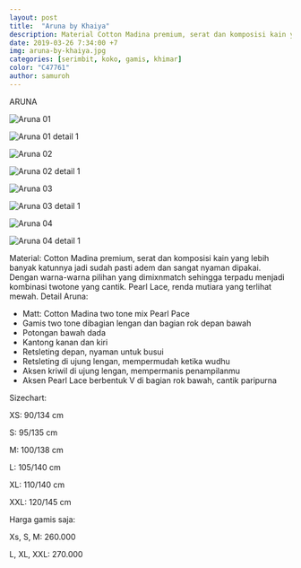 ```yaml
---
layout: post
title:  "Aruna by Khaiya"
description: Material Cotton Madina premium, serat dan komposisi kain yang lebih banyak katunnya jadi sudah pasti adem dan sangat nyaman dipakai.
date: 2019-03-26 7:34:00 +7
img: aruna-by-khaiya.jpg
categories: [serimbit, koko, gamis, khimar]
color: "C47761"
author: samuroh
---
```


ARUNA

![Aruna 01](https://scontent-sin6-2.xx.fbcdn.net/v/t1.0-9/55594299_2144430315850050_774837955901521920_n.jpg?_nc_cat=109&_nc_eui2=AeGtDtLsacYoW4-mFmfeeQUCh32YKUnfBdSKl74bVu_T0uGZ-Za1s8d0TEQ2DnzcjlBPWb-ECuxpnVfdb4A4NebX7n9snT0dZfS8zt2NmxqHCQ&_nc_ht=scontent-sin6-2.xx&oh=8070041e1683ea8dbf2954e66726a7d8&oe=5D431E2B)

![Aruna 01 detail 1](https://scontent-sin6-2.xx.fbcdn.net/v/t1.0-9/55576597_2144430342516714_7216922217068625920_n.jpg?_nc_cat=105&_nc_eui2=AeG8tFhOgwf3BfkocFty9rNtT492X20jTxHcvhKW2o000_Piunoon0FUqGsUkvTUMjjFf0G72IPoAyMFsA3vj51_hLCYh_u-lRfc5vhreq___Q&_nc_ht=scontent-sin6-2.xx&oh=f0681072426b7437f3ba95c54405b7ca&oe=5D0A0882)

![Aruna 02](https://scontent-sin6-2.xx.fbcdn.net/v/t1.0-9/55600796_2144430389183376_3683874779279917056_n.jpg?_nc_cat=107&_nc_eui2=AeGp8OtrO1iSEQ721Kn1PoYI5xgMaYMIVRoZFfWhmG0vzuLFg9HWj9H5ppxv3oTG36yZWHgP6TW59ZOQKqod2qrzL5J6Lqu83RALbhPEGRD2sw&_nc_ht=scontent-sin6-2.xx&oh=de2f4e878576dcd4c7a0b5c97d50237e&oe=5D09DD0D)

![Aruna 02 detail 1](https://scontent-sin6-2.xx.fbcdn.net/v/t1.0-9/55819006_2144430362516712_4402478917353472_n.jpg?_nc_cat=111&_nc_eui2=AeElqePApSJUR-HMNNe26ChY4xXIHTcFn4YR6LE9CkVk90KifPzkehEPPYn0SQdCvLpFX63Ad9qcQSzZyLzG8TT1-jnLECOzVivxIUSiEn2eFA&_nc_ht=scontent-sin6-2.xx&oh=ee7405e978fd4699d69feadd88146fe4&oe=5D069184)

![Aruna 03](https://scontent-sin6-2.xx.fbcdn.net/v/t1.0-9/55502510_2144430419183373_8031726441387261952_n.jpg?_nc_cat=111&_nc_eui2=AeG0jjnG3hYpl2oDA1orcXTX8I4NTjrF8t1cwjBsK8B-h9n-piRBWQqYi2YRAnwzg6w6hzvjACHmHu6c8SYbnkcwvi6PZx7Yvzc9d0nmBW930g&_nc_ht=scontent-sin6-2.xx&oh=65f7315cbbd61362263bc01fcc1ee959&oe=5D03516C)

![Aruna 03 detail 1](https://scontent-sin6-2.xx.fbcdn.net/v/t1.0-9/55554426_2144430452516703_311904716923600896_n.jpg?_nc_cat=102&_nc_eui2=AeF-WE2Z41yYVoshXVf-s8fHQrPhgQKDcPnVuU8vROsffHrFfLe-1wJeVXAnqILqbkvFlWaiIAfNFlto4rhjJcnP69TonZhNzD5YsuORduLE8A&_nc_ht=scontent-sin6-2.xx&oh=6d5b9403ff0a7dbb683886a3766410d6&oe=5D423A88)

![Aruna 04](https://scontent-sin6-2.xx.fbcdn.net/v/t1.0-9/55920864_2144430489183366_6460918753616986112_n.jpg?_nc_cat=105&_nc_eui2=AeGMO_KyOIzyjBX7jNvriBXpBlim4DYhAw-CSqtT5cve_NasZkoa-HxBHPgxUbWs4PMAv5ATJ1QTb39HV1PJvXvtCsqCUZwmbG7DwkZV4LRrlg&_nc_ht=scontent-sin6-2.xx&oh=c77c720d34f4cf8d521944922e930992&oe=5D3D4E81)

![Aruna 04 detail 1](https://scontent-sin6-2.xx.fbcdn.net/v/t1.0-9/55451647_2144430515850030_8149775309734936576_n.jpg?_nc_cat=103&_nc_eui2=AeHcS12ccooU25CAxG0XxLx_OjBxzz4MvkH0-wVuanuNFXscaAdAEiU4XMrj-3NtXH1oJoUGqZSlwuNfSnNntUhHIxb3RK4GLLwT5W6ypKaVww&_nc_ht=scontent-sin6-2.xx&oh=7bdbaa2cd3cf3ae6d44fd797e8df91e9&oe=5D02FB71)

Material:
Cotton Madina premium, serat dan komposisi kain yang lebih banyak katunnya jadi sudah pasti adem dan sangat nyaman dipakai. Dengan warna-warna pilihan yang dimixnmatch sehingga terpadu menjadi kombinasi twotone yang cantik.
Pearl Lace, renda mutiara yang terlihat mewah.
Detail Aruna:
- Matt: Cotton Madina two tone mix Pearl Pace
- Gamis two tone dibagian lengan dan bagian rok depan bawah
- Potongan bawah dada
- Kantong kanan dan kiri
- Retsleting depan, nyaman untuk busui
- Retsleting di ujung lengan, mempermudah ketika wudhu
- Aksen kriwil di ujung lengan, mempermanis penampilanmu
- Aksen Pearl Lace berbentuk V di bagian rok bawah, cantik paripurna

Sizechart:

XS: 90/134 cm 

S: 95/135 cm

M: 100/138 cm

L: 105/140 cm

XL: 110/140 cm

XXL: 120/145 cm

Harga gamis saja:

Xs, S, M: 260.000

L, XL, XXL: 270.000
